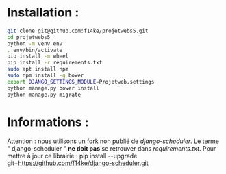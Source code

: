 
# Installation :


```bash
git clone git@github.com:f14ke/projetwebs5.git
cd projetwebs5
python -m venv env
. env/bin/activate
pip install -m wheel
pip install -r requirements.txt
sudo apt install npm
sudo npm install -g bower
export DJANGO_SETTINGS_MODULE=Projetweb.settings
python manage.py bower install
python manage.py migrate
```

# Informations :

Attention : nous utilisons un fork non publié de *django-scheduler*. Le terme " django-scheduler " **ne doit pas** se retrouver dans *requirements.txt*. Pour mettre à jour ce librairie :
pip install --upgrade git+https://github.com/f14ke/django-scheduler.git
